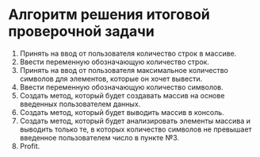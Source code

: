 # Алгоритм решения итоговой проверочной задачи

1. Принять на ввод от пользователя количество строк в массиве.
2. Ввести переменную обозначающую количество строк.
3. Принять на ввод от пользователя максимальное количество символов для элементов, которые он хочет вывести.
4. Ввести переменную обозначающую количество символов.
5. Создать метод, который будет создавать массив на основе введенных пользователем данных.
6. Создать метод, который будет выводить массив в консоль.
7. Создать метод, который будет анализировать элементы массива и выводить только те, в которых количество символов не превышает введенное пользователем число в пункте №3.
8. Profit.

